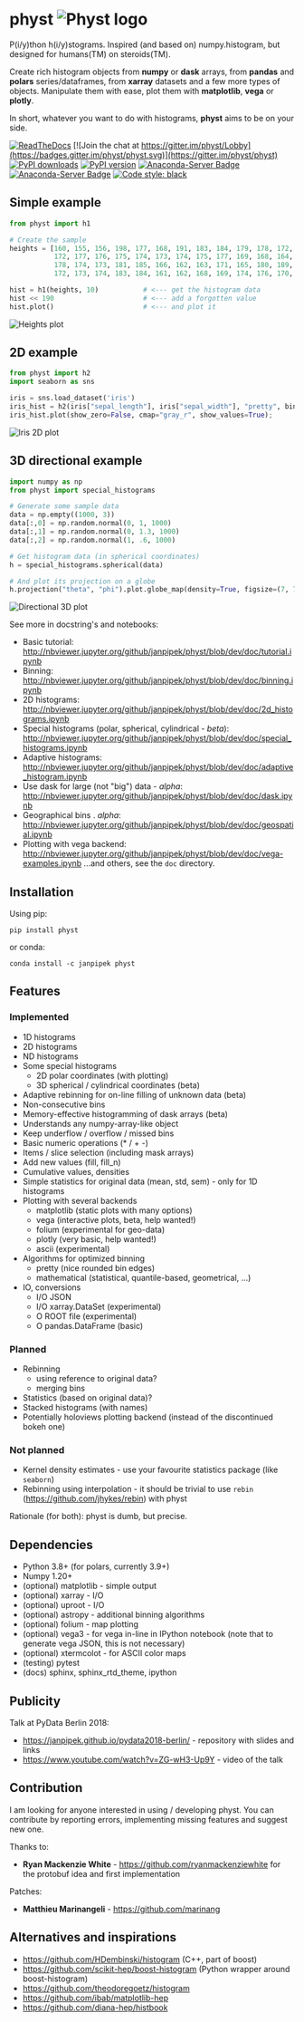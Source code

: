 # physt ![Physt logo](doc/physt-logo64.png)

P(i/y)thon h(i/y)stograms. Inspired (and based on) numpy.histogram, but designed for humans(TM) on steroids(TM).

Create rich histogram objects from **numpy** or **dask** arrays, from **pandas** and **polars** series/dataframes,
from **xarray** datasets and a few more types of objects. Manipulate them with ease, plot them with **matplotlib**,
**vega** or **plotly**.

In short, whatever you want to do with histograms, **physt** aims to be on your side.

[![ReadTheDocs](https://readthedocs.org/projects/physt/badge/?version=latest)](http://physt.readthedocs.io/en/latest/)
[![Join the chat at https://gitter.im/physt/Lobby](https://badges.gitter.im/physt/physt.svg)](https://gitter.im/physt/physt)
[![PyPI downloads](https://img.shields.io/pypi/dm/physt)](https://pypi.org/project/physt/)
[![PyPI version](https://badge.fury.io/py/physt.svg)](https://badge.fury.io/py/physt)
[![Anaconda-Server Badge](https://anaconda.org/janpipek/physt/badges/version.svg)](https://anaconda.org/janpipek/physt)
[![Anaconda-Server Badge](https://anaconda.org/janpipek/physt/badges/license.svg)](https://anaconda.org/janpipek/physt)
[![Code style: black](https://img.shields.io/badge/code%20style-black-000000.svg)](https://github.com/psf/black)


## Simple example

```python
from physt import h1

# Create the sample
heights = [160, 155, 156, 198, 177, 168, 191, 183, 184, 179, 178, 172, 173, 175,
           172, 177, 176, 175, 174, 173, 174, 175, 177, 169, 168, 164, 175, 188,
           178, 174, 173, 181, 185, 166, 162, 163, 171, 165, 180, 189, 166, 163,
           172, 173, 174, 183, 184, 161, 162, 168, 169, 174, 176, 170, 169, 165]

hist = h1(heights, 10)           # <--- get the histogram data
hist << 190                      # <--- add a forgotten value
hist.plot()                      # <--- and plot it
```

![Heights plot](doc/heights.png)

## 2D example

```python
from physt import h2
import seaborn as sns

iris = sns.load_dataset('iris')
iris_hist = h2(iris["sepal_length"], iris["sepal_width"], "pretty", bin_count=[12, 7], name="Iris")
iris_hist.plot(show_zero=False, cmap="gray_r", show_values=True);
```

![Iris 2D plot](doc/iris-2d.png)

## 3D directional example

```python
import numpy as np
from physt import special_histograms

# Generate some sample data
data = np.empty((1000, 3))
data[:,0] = np.random.normal(0, 1, 1000)
data[:,1] = np.random.normal(0, 1.3, 1000)
data[:,2] = np.random.normal(1, .6, 1000)

# Get histogram data (in spherical coordinates)
h = special_histograms.spherical(data)

# And plot its projection on a globe
h.projection("theta", "phi").plot.globe_map(density=True, figsize=(7, 7), cmap="rainbow")
```

![Directional 3D plot](doc/globe.png)

See more in docstring's and notebooks:

- Basic tutorial: <http://nbviewer.jupyter.org/github/janpipek/physt/blob/dev/doc/tutorial.ipynb>
- Binning: <http://nbviewer.jupyter.org/github/janpipek/physt/blob/dev/doc/binning.ipynb>
- 2D histograms: <http://nbviewer.jupyter.org/github/janpipek/physt/blob/dev/doc/2d_histograms.ipynb>
- Special histograms (polar, spherical, cylindrical - *beta*): <http://nbviewer.jupyter.org/github/janpipek/physt/blob/dev/doc/special_histograms.ipynb>
- Adaptive histograms: <http://nbviewer.jupyter.org/github/janpipek/physt/blob/dev/doc/adaptive_histogram.ipynb>
- Use dask for large (not "big") data - *alpha*: <http://nbviewer.jupyter.org/github/janpipek/physt/blob/dev/doc/dask.ipynb>
- Geographical bins . *alpha*: <http://nbviewer.jupyter.org/github/janpipek/physt/blob/dev/doc/geospatial.ipynb>
- Plotting with vega backend: <http://nbviewer.jupyter.org/github/janpipek/physt/blob/dev/doc/vega-examples.ipynb>
...and others, see the `doc` directory.

## Installation

Using pip:

`pip install physt`

or conda:

`conda install -c janpipek physt`

## Features

### Implemented

* 1D histograms
* 2D histograms
* ND histograms
* Some special histograms
  - 2D polar coordinates (with plotting)
  - 3D spherical / cylindrical coordinates (beta)
* Adaptive rebinning for on-line filling of unknown data (beta)
* Non-consecutive bins
* Memory-effective histogramming of dask arrays (beta)
* Understands any numpy-array-like object
* Keep underflow / overflow / missed bins
* Basic numeric operations (* / + -)
* Items / slice selection (including mask arrays)
* Add new values (fill, fill_n)
* Cumulative values, densities
* Simple statistics for original data (mean, std, sem) - only for 1D histograms
* Plotting with several backends
  - matplotlib (static plots with many options)
  - vega (interactive plots, beta, help wanted!)
  - folium (experimental for geo-data)
  - plotly (very basic, help wanted!)
  - ascii (experimental)
* Algorithms for optimized binning
  - pretty (nice rounded bin edges)
  - mathematical (statistical, quantile-based, geometrical, ...)
* IO, conversions
  - I/O JSON
  - I/O xarray.DataSet (experimental)
  - O ROOT file (experimental)
  - O pandas.DataFrame (basic)

### Planned
* Rebinning
  - using reference to original data?
  - merging bins
* Statistics (based on original data)?
* Stacked histograms (with names)
* Potentially holoviews plotting backend (instead of the discontinued bokeh one)

### Not planned
* Kernel density estimates - use your favourite statistics package (like `seaborn`)
* Rebinning using interpolation - it should be trivial to use `rebin` (<https://github.com/jhykes/rebin>) with physt

Rationale (for both): physt is dumb, but precise.

## Dependencies

- Python 3.8+ (for polars, currently 3.9+)
- Numpy 1.20+
- (optional) matplotlib - simple output
- (optional) xarray - I/O
- (optional) uproot - I/O
- (optional) astropy - additional binning algorithms
- (optional) folium - map plotting
- (optional) vega3 - for vega in-line in IPython notebook (note that to generate vega JSON, this is not necessary)
- (optional) xtermcolot - for ASCII color maps
- (testing) pytest
- (docs) sphinx, sphinx_rtd_theme, ipython

## Publicity

Talk at PyData Berlin 2018:
- <https://janpipek.github.io/pydata2018-berlin/> - repository with slides and links
- <https://www.youtube.com/watch?v=ZG-wH3-Up9Y> - video of the talk

## Contribution

I am looking for anyone interested in using / developing physt. You can contribute by reporting errors, implementing missing features and suggest new one.

Thanks to:
- **Ryan Mackenzie White** - <https://github.com/ryanmackenziewhite> for the protobuf idea and first implementation

Patches:
- **Matthieu Marinangeli** - <https://github.com/marinang>

## Alternatives and inspirations

* <https://github.com/HDembinski/histogram> (C++, part of boost)
* <https://github.com/scikit-hep/boost-histogram> (Python wrapper around boost-histogram)
* <https://github.com/theodoregoetz/histogram>
* <https://github.com/ibab/matplotlib-hep>
* <https://github.com/diana-hep/histbook>
